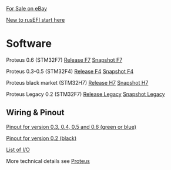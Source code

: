 [For Sale on eBay](https://www.ebay.com/itm/333841923141)

[New to rusEFI start here](Home)

# Software

Proteus 0.6 (STM32F7)  [Release F7](https://github.com/rusefi/rusefi/releases/latest/download/rusefi_bundle_proteus_f7.zip) [Snapshot F7](https://rusefi.com/build_server/rusefi_bundle_proteus_f7.zip)

Proteus 0.3-0.5 (STM32F4) [Release F4](https://github.com/rusefi/rusefi/releases/latest/download/rusefi_bundle_proteus_f4.zip) [Snapshot F4](https://rusefi.com/build_server/rusefi_bundle_proteus_f4.zip) 

Proteus black market (STM32H7) [Release H7](https://github.com/rusefi/rusefi/releases/latest/download/rusefi_bundle_proteus_h7.zip) [Snapshot H7](https://rusefi.com/build_server/rusefi_bundle_proteus_h7.zip)

Proteus Legacy 0.2 (STM32F7) [Release Legacy](https://github.com/rusefi/rusefi/releases/latest/download/rusefi_bundle_proteus_legacy.zip) [Snapshot Legacy](https://rusefi.com/build_server/rusefi_bundle_proteus_legacy.zip) 

## Wiring & Pinout

[Pinout for version 0.3, 0.4, 0.5 and 0.6 (green or blue)](Hardware-Proteus-Wiring-v03)

[Pinout for version 0.2 (black)](Hardware-Proteus-Wiring-v02)

[List of I/O](https://github.com/mck1117/proteus#proteus)


More technical details see [Proteus](Proteus)
